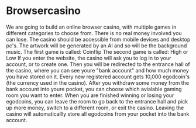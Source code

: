 # Browsercasino
We are going to build an online browser casino, with multiple games in different categories to choose from. There is no real money involved you can lose.
The casino should be accessible from mobile devices and desktop pc's. The artwork will be generated by an AI and so will be the background music.
The first game is called: Coinflip
The second game is called: High or Low
If you enter the website, the casino will ask you to log in to your account, or to create one. 
Then you will be redirected to the entrance hall of the casino, where you can see youre "bank account" and how much money you have stored on it. Every new registered account gets 10,000 egodcoin's (the currency used in the casino).
After you withdraw some money from the bank account into youre pocket, you can choose which avialable gaming room you want to enter. 
When you are finished winning or losing your egodcoins, you can leave the room to go back to the entrance hall and pick up more money, switch to a different room, or exit the casino.
Leaving the casino will automaticallly store all egodcoins from your pocket into the bank account.

